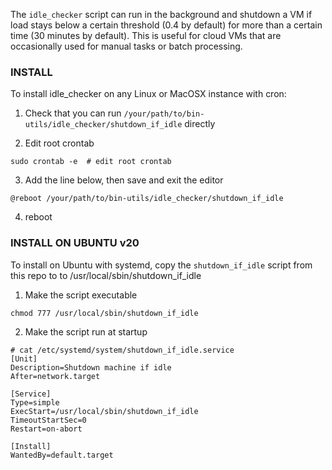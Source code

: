 The `idle_checker` script can run in the background and shutdown a VM if load stays below a certain threshold (0.4 by default) for more than a certain time (30 minutes by default). This is useful for cloud VMs that are occasionally used for manual tasks or batch processing.


### INSTALL

To install idle_checker on any Linux or MacOSX instance with cron:

1. Check that you can run  `/your/path/to/bin-utils/idle_checker/shutdown_if_idle` directly

2. Edit root crontab
```
sudo crontab -e  # edit root crontab
```
3. Add the line below, then save and exit the editor 
```
@reboot /your/path/to/bin-utils/idle_checker/shutdown_if_idle
```
4. reboot


### INSTALL ON UBUNTU v20

To install on Ubuntu with systemd, copy the `shutdown_if_idle` script from this repo to to /usr/local/sbin/shutdown_if_idle 

1. Make the script executable
```
chmod 777 /usr/local/sbin/shutdown_if_idle
```

2. Make the script run at startup  

```
# cat /etc/systemd/system/shutdown_if_idle.service
[Unit]
Description=Shutdown machine if idle
After=network.target

[Service]
Type=simple
ExecStart=/usr/local/sbin/shutdown_if_idle
TimeoutStartSec=0
Restart=on-abort

[Install]
WantedBy=default.target
```

